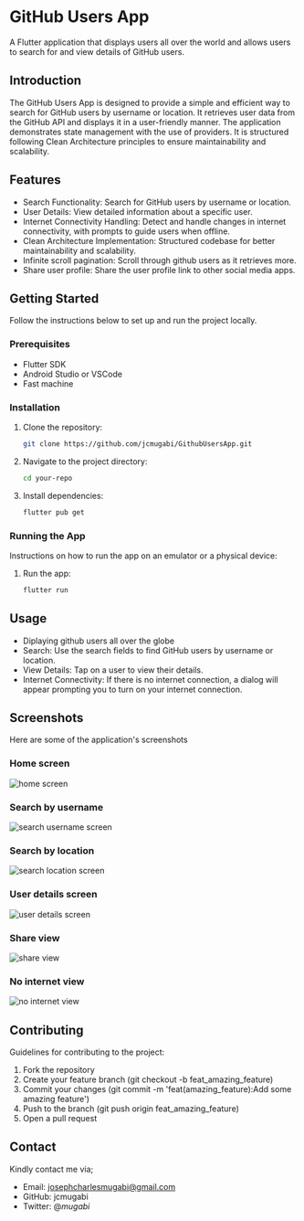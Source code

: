 # GitHub Users App
A Flutter application that displays users all over the world and allows users to search for and view details of GitHub users.

## Introduction
The GitHub Users App is designed to provide a simple and efficient way to search for GitHub users by username or location. It retrieves user data from the GitHub API and displays it in a user-friendly manner. The application demonstrates state management with the use of providers. It is structured following Clean Architecture principles to ensure maintainability and scalability.

## Features
- Search Functionality: Search for GitHub users by username or location.
- User Details: View detailed information about a specific user.
- Internet Connectivity Handling: Detect and handle changes in internet connectivity, with prompts to guide users when offline.
- Clean Architecture Implementation: Structured codebase for better maintainability and scalability.
- Infinite scroll pagination: Scroll through github users as it retrieves more.
- Share user profile: Share the user profile link to other social media apps.

## Getting Started
Follow the instructions below to set up and run the project locally.

### Prerequisites

- Flutter SDK
- Android Studio or VSCode
- Fast machine

### Installation

1. Clone the repository:
   ```sh
   git clone https://github.com/jcmugabi/GithubUsersApp.git
   ```
2. Navigate to the project directory:
   ```sh
   cd your-repo
   ```
3. Install dependencies:
   ```sh
   flutter pub get
   ```
   
### Running the App
Instructions on how to run the app on an emulator or a physical device:

1. Run the app:
   ```sh
   flutter run
   ```
   
## Usage
- Diplaying github users all over the globe
- Search: Use the search fields to find GitHub users by username or location.
- View Details: Tap on a user to view their details.
- Internet Connectivity: If there is no internet connection, a dialog will appear prompting you to turn on your internet connection.

## Screenshots
Here are some of the application's screenshots

### Home screen
![home screen](./screen_shots/users_screen.png)

### Search by username
![search username screen](./screen_shots/search_username.png)

### Search by location
![search location screen](./screen_shots/search_location.png)

### User details screen
![user details screen](./screen_shots/user_details_screen.png)

### Share view
![share view](./screen_shots/share_details_view.png)

### No internet view
![no internet view](./screen_shots/no_internet_view.png)



## Contributing
Guidelines for contributing to the project:

1. Fork the repository
2. Create your feature branch (git checkout -b feat_amazing_feature)
3. Commit your changes (git commit -m 'feat(amazing_feature):Add some amazing feature')
4. Push to the branch (git push origin feat_amazing_feature)
5. Open a pull request

## Contact
Kindly contact me via;

- Email: josephcharlesmugabi@gmail.com
- GitHub: jcmugabi
- Twitter: @_mugabi_
